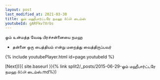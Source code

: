 ```yaml
---
layout: post
last_modified_at: 2021-03-30
title: ஓம் மஹீபார்ட்டரே நமஹ ௧௦௮ டைம்ஸ்
youtubeId: gARFkv7Xrbs
---
```

 
 
 ஓம் உன்மத்த வேஷ பிரச்சன்னையை நமஹ  
 
 -  தன்னை ஒரு பைத்தியம் என்று மறைத்து வைத்திருப்பவர் 
 
  
 
  
 
 
 
 
 
 


{% include youtubePlayer.html id=page.youtubeId %}
 
[Next]({{ site.baseurl }}{% link  split2/_posts/2015-06-29-ஓம் மஹீபார்ட்டரே நமஹ ௧௦௮ டைம்ஸ்.md%})
 
